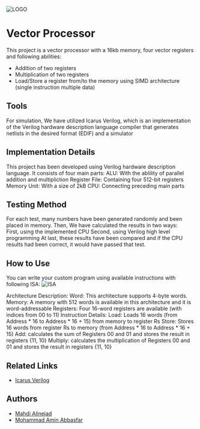 ![LOGO]('https://github.com/M-Amin-A/vector_processor/blob/main/Miscellaneous/cpu.jpg?raw=true')

# Vector Processor
This project is a vector processor with a 16kb memory, four vector registers and following abilities:
- Addition of two registers
- Multiplication of two registers
- Load/Store a register from/to the memory using SIMD architecture (single instruction multiple data)


## Tools
For simulation, We have utilized Icarus Verilog, which is an implementation of the Verilog hardware description language compiler that generates netlists in the desired format (EDIF) and a simulator


## Implementation Details
This project has been developed using Verilog hardware description language.
It consists of four main parts:
ALU: With the ablility of parallel addition and multipliction
Register File: Containing four 512-bit registers
Memory Unit: With a size of 2kB
CPU: Connecting preceding main parts


## Testing Method
For each test, many numbers have been generated randomly and been placed in memory. Then, We have calculated the results in two ways: <br/>
First, using the implemented CPU
Second, using Verilog high level programming
At last, these results have been compared and if the CPU results had been correct, it would have passed that test.


## How to Use
You can write your custom program using available instructions with following ISA:
![ISA]('https://github.com/M-Amin-A/vector_processor/blob/main/Miscellaneous/ISA.jpg?raw=true')

Architecture Description:
Word: This architecture supports 4-byte words.
Memory: A memory with 512 words is available in this architecture and it is word-addressable
Registers: Four 16-word registers are available (with indices from 00 to 11)
Instruction Details:
Load: Loads 16 words (from Address * 16 to Address * 16 + 15) from memory to register Rs
Store: Stores 16 words from register Rs to memory (from Address * 16 to Address * 16 + 15)
Add: calculates the sum of Registers 00 and 01 and stores the result in registers {11, 10}
Multiply: calculates the multiplication of Registers 00 and 01 and stores the result in registers {11, 10}


## Related Links
 - [Icarus Verilog](https://github.com/icarus-sim/icarus)


## Authors
- [Mahdi Alinejad](https://github.com/Soilorian)
- [Mohammad Amin Abbasfar](https://github.com/M-Amin-A)